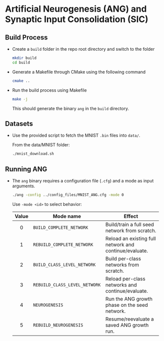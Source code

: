 # Artificial Neurogenesis (ANG) and Synaptic Input Consolidation (SIC) 

## Build Process

* Create a `build` folder in the repo root directory and switch to the folder

    ```bash
    mkdir build
    cd build
    ```

* Generate a Makefile through CMake using the following command

    ```bash
    cmake ..
    ```

* Run the build process using Makefile

    ```bash
    make -j
    ```
    This should generate the binary `ang` in the `build` directory.

## Datasets

* Use the provided script to fetch the MNIST `.bin` files into `data/`.

  From the data/MNIST folder:

  ```bash
  ./mnist_download.sh
  ```

## Running ANG

* The `ang` binary requires a configuration file (`.cfg`) and a mode as input arguments.

  ```bash
  ./ang -config ../config_files/MNIST_ANG.cfg -mode 0
  ```

  Use `-mode <id>` to select behavior:

  | Value | Mode name          | Effect            |
  |:----: |-------------------------|-------------------|
  | 0     | `BUILD_COMPLETE_NETWORK`       | Build/train a full seed network from scratch.          |
  | 1     | `REBUILD_COMPLETE_NETWORK` | Reload an existing full network and continue/evaluate.    |
  | 2     | `BUILD_CLASS_LEVEL_NETWORK` | Build per-class networks from scratch.    |
  | 3     | `REBUILD_CLASS_LEVEL_NETWORK`     | Reload per-class networks and continue/evaluate.        |
  | 4     | `NEUROGENESIS`     | Run the ANG growth phase on the seed network.        |
  | 5     | `REBUILD_NEUROGENESIS`     | Resume/reevaluate a saved ANG growth run.        |



